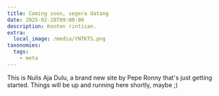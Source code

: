 ```yaml
---
title: Coming soon, segera datang
date: 2025-02-28T09:00:00
description: Konten rintisan.
extra:
  local_image: /media/YNTKTS.png
taxonomies:
  tags:
    - meta
---
```

This is Nulis Aja Dulu, a brand new site by Pepe Ronny that's just getting started. Things will be up and running here shortly, maybe ;)
